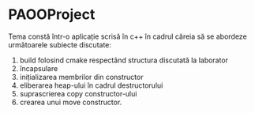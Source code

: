 # PAOOProject
Tema constă într-o aplicație scrisă în c++ în cadrul căreia să se abordeze următoarele subiecte discutate:
1. build folosind cmake respectând structura discutată la laborator 
2. încapsulare
3. inițializarea membrilor din constructor
4. eliberarea heap-ului în cadrul destructorului
5. suprascrierea copy constructor-ului
6. crearea unui move constructor.
